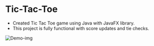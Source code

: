 # Tic-Tac-Toe

- Created Tic Tac Toe game using Java with JavaFX library.
- This project is fully functional with score updates and tie checks.


![Demo-img](https://github.com/TheThunderB0lt/Tic-Tac-Toe/assets/50051805/da6f363f-506f-4b27-898b-c1af0ebf1b83)
